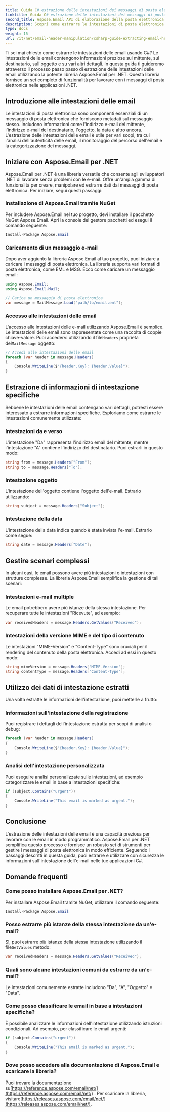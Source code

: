 ```yaml
---
title: Guida C# estrazione delle intestazioni dei messaggi di posta elettronica
linktitle: Guida C# estrazione delle intestazioni dei messaggi di posta elettronica
second_title: Aspose.Email API di elaborazione della posta elettronica .NET
description: Scopri come estrarre le intestazioni di posta elettronica in C# utilizzando Aspose.Email per .NET. Guida passo passo con codice sorgente per un'analisi efficiente della posta elettronica.
type: docs
weight: 15
url: /it/net/email-header-manipulation/csharp-guide-extracting-email-headers/
---
```


Ti sei mai chiesto come estrarre le intestazioni delle email usando C#? Le intestazioni delle email contengono informazioni preziose sul mittente, sul destinatario, sull'oggetto e su vari altri dettagli. In questa guida ti guideremo attraverso il processo passo passo di estrazione delle intestazioni delle email utilizzando la potente libreria Aspose.Email per .NET. Questa libreria fornisce un set completo di funzionalità per lavorare con i messaggi di posta elettronica nelle applicazioni .NET.

## Introduzione alle intestazioni delle email

Le intestazioni di posta elettronica sono componenti essenziali di un messaggio di posta elettronica che forniscono metadati sul messaggio stesso. Includono informazioni come l'indirizzo e-mail del mittente, l'indirizzo e-mail del destinatario, l'oggetto, la data e altro ancora. L'estrazione delle intestazioni delle email è utile per vari scopi, tra cui l'analisi dell'autenticità delle email, il monitoraggio del percorso dell'email e la categorizzazione dei messaggi.

## Iniziare con Aspose.Email per .NET

Aspose.Email per .NET è una libreria versatile che consente agli sviluppatori .NET di lavorare senza problemi con le e-mail. Offre un'ampia gamma di funzionalità per creare, manipolare ed estrarre dati dai messaggi di posta elettronica. Per iniziare, segui questi passaggi:

### Installazione di Aspose.Email tramite NuGet

Per includere Aspose.Email nel tuo progetto, devi installare il pacchetto NuGet Aspose.Email. Apri la console del gestore pacchetti ed esegui il comando seguente:

```csharp
Install-Package Aspose.Email
```

### Caricamento di un messaggio e-mail

Dopo aver aggiunto la libreria Aspose.Email al tuo progetto, puoi iniziare a caricare i messaggi di posta elettronica. La libreria supporta vari formati di posta elettronica, come EML e MSG. Ecco come caricare un messaggio email:

```csharp
using Aspose.Email;
using Aspose.Email.Mail;

// Carica un messaggio di posta elettronica
var message = MailMessage.Load("path/to/email.eml");
```

### Accesso alle intestazioni delle email

 L'accesso alle intestazioni delle e-mail utilizzando Aspose.Email è semplice. Le intestazioni delle email sono rappresentate come una raccolta di coppie chiave-valore. Puoi accedervi utilizzando il file`Headers` proprietà del`MailMessage` oggetto:

```csharp
// Accedi alle intestazioni delle email
foreach (var header in message.Headers)
{
    Console.WriteLine($"{header.Key}: {header.Value}");
}
```

## Estrazione di informazioni di intestazione specifiche

Sebbene le intestazioni delle email contengano vari dettagli, potresti essere interessato a estrarre informazioni specifiche. Esploriamo come estrarre le intestazioni comunemente utilizzate:

### Intestazioni da e verso

L'intestazione "Da" rappresenta l'indirizzo email del mittente, mentre l'intestazione "A" contiene l'indirizzo del destinatario. Puoi estrarli in questo modo:

```csharp
string from = message.Headers["From"];
string to = message.Headers["To"];
```

### Intestazione oggetto

L'intestazione dell'oggetto contiene l'oggetto dell'e-mail. Estrarlo utilizzando:

```csharp
string subject = message.Headers["Subject"];
```

### Intestazione della data

L'intestazione della data indica quando è stata inviata l'e-mail. Estrarlo come segue:

```csharp
string date = message.Headers["Date"];
```

## Gestire scenari complessi

In alcuni casi, le email possono avere più intestazioni o intestazioni con strutture complesse. La libreria Aspose.Email semplifica la gestione di tali scenari:

### Intestazioni e-mail multiple

Le email potrebbero avere più istanze della stessa intestazione. Per recuperare tutte le intestazioni "Ricevute", ad esempio:

```csharp
var receivedHeaders = message.Headers.GetValues("Received");
```

### Intestazioni della versione MIME e del tipo di contenuto

Le intestazioni "MIME-Version" e "Content-Type" sono cruciali per il rendering del contenuto della posta elettronica. Accedi ad essi in questo modo:

```csharp
string mimeVersion = message.Headers["MIME-Version"];
string contentType = message.Headers["Content-Type"];
```

## Utilizzo dei dati di intestazione estratti

Una volta estratte le informazioni dell'intestazione, puoi metterle a frutto:

### Informazioni sull'intestazione della registrazione

Puoi registrare i dettagli dell'intestazione estratta per scopi di analisi o debug:

```csharp
foreach (var header in message.Headers)
{
    Console.WriteLine($"{header.Key}: {header.Value}");
}
```

### Analisi dell'intestazione personalizzata

Puoi eseguire analisi personalizzate sulle intestazioni, ad esempio categorizzare le email in base a intestazioni specifiche:

```csharp
if (subject.Contains("urgent"))
{
    Console.WriteLine("This email is marked as urgent.");
}
```

## Conclusione

L'estrazione delle intestazioni delle email è una capacità preziosa per lavorare con le email in modo programmatico. Aspose.Email per .NET semplifica questo processo e fornisce un robusto set di strumenti per gestire i messaggi di posta elettronica in modo efficiente. Seguendo i passaggi descritti in questa guida, puoi estrarre e utilizzare con sicurezza le informazioni sull'intestazione dell'e-mail nelle tue applicazioni C#.

## Domande frequenti

### Come posso installare Aspose.Email per .NET?

Per installare Aspose.Email tramite NuGet, utilizzare il comando seguente:
```csharp
Install-Package Aspose.Email
```

### Posso estrarre più istanze della stessa intestazione da un'e-mail?

 Sì, puoi estrarre più istanze della stessa intestazione utilizzando il file`GetValues` metodo:
```csharp
var receivedHeaders = message.Headers.GetValues("Received");
```

### Quali sono alcune intestazioni comuni da estrarre da un'e-mail?

Le intestazioni comunemente estratte includono "Da", "A", "Oggetto" e "Data".

### Come posso classificare le email in base a intestazioni specifiche?

È possibile analizzare le informazioni dell'intestazione utilizzando istruzioni condizionali. Ad esempio, per classificare le email urgenti:
```csharp
if (subject.Contains("urgent"))
{
    Console.WriteLine("This email is marked as urgent.");
}
```

### Dove posso accedere alla documentazione di Aspose.Email e scaricare la libreria?

Puoi trovare la documentazione su[https://reference.aspose.com/email/net/](https://reference.aspose.com/email/net/) . Per scaricare la libreria, visitare[https://releases.aspose.com/email/net/](https://releases.aspose.com/email/net/).